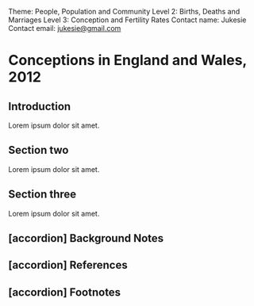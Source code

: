 Theme: People, Population and Community
Level 2: Births, Deaths and Marriages
Level 3: Conception and Fertility Rates
Contact name: Jukesie
Contact email: jukesie@gmail.com

# Conceptions in England and Wales, 2012

## Introduction

Lorem ipsum dolor sit amet.

## Section two

Lorem ipsum dolor sit amet.

## Section three

Lorem ipsum dolor sit amet.

## [accordion] Background Notes

## [accordion] References

## [accordion] Footnotes
